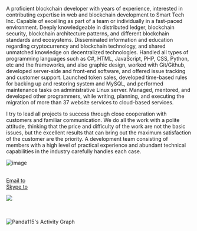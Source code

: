 <meta name="awesome-portfolio"/>
<meta name="portfolio"/>
<meta name="github"/>
<meta name="full-stack"/>

A proficient blockchain developer with years of experience, interested in contributing expertise in web and blockchain development to Smart Tech Inc. Capable of excelling as part of a team or individually in a fast-paced environment. Deeply knowledgeable in distributed ledger, blockchain security, blockchain architecture patterns, and different blockchain standards and ecosystems. Disseminated information and education regarding cryptocurrency and blockchain technology, and shared unmatched knowledge on decentralized technologies. Handled all types of programming languages such as C#, HTML, JavaScript, PHP, CSS, Python, etc and the frameworks, and also graphic design, worked with Git/Github, developed server-side and front-end software, and offered issue tracking and customer support. Launched token sales, developed time-based rules for backing up and restoring system and MySQL, and performed maintenance tasks on administrative Linux server. Managed, mentored, and developed other programmers, while writing, planning, and executing the migration of more than 37 website services to cloud-based services.

I try to lead all projects to success through close cooperation with customers and familiar communication. We do all the work with a polite attitude, thinking that the price and difficulty of the work are not the basic issues, but the excellent results that can bring out the maximum satisfaction of the customer are the priority. A development team consisting of members with a high level of practical experience and abundant technical capabilities in the industry carefully handles each case.

![image](https://user-images.githubusercontent.com/117127543/199450385-25d25cf1-3730-4563-900e-1c4e1f037e18.png)

<br>
<a href="mailto:panda.dev1115@gmail.com">Email to</a>
<br>
<a href="https://join.skype.com/invite/live:.cid.f66fc32ef78ceae3" rel="nofollow">Skype to</a>
<br>

<p dir="auto"><a target="_blank" rel="noopener noreferrer" href="https://raw.githubusercontent.com/Trilokia/Trilokia/379277808c61ef204768a61bbc5d25bc7798ccf1/bottom_header.svg"><img src="https://raw.githubusercontent.com/Trilokia/Trilokia/379277808c61ef204768a61bbc5d25bc7798ccf1/bottom_header.svg" style="max-width: 100%;"></a></p>

<br>



<br>

<img alt="Panda115's Activity Graph" src="https://activity-graph.herokuapp.com/graph?username=Panda115&bg_color=1F222E&color=F8D866&line=F85D7F&point=FFFFFF&hide_border=true" />
